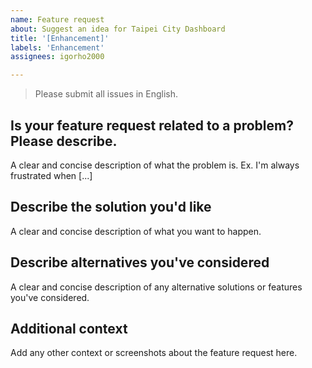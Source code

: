 ```yaml
---
name: Feature request
about: Suggest an idea for Taipei City Dashboard
title: '[Enhancement]'
labels: 'Enhancement'
assignees: igorho2000

---
```


>Please submit all issues in English.

## Is your feature request related to a problem? Please describe.
A clear and concise description of what the problem is. Ex. I'm always frustrated when [...]

## Describe the solution you'd like
A clear and concise description of what you want to happen.

## Describe alternatives you've considered
A clear and concise description of any alternative solutions or features you've considered.

## Additional context
Add any other context or screenshots about the feature request here.
